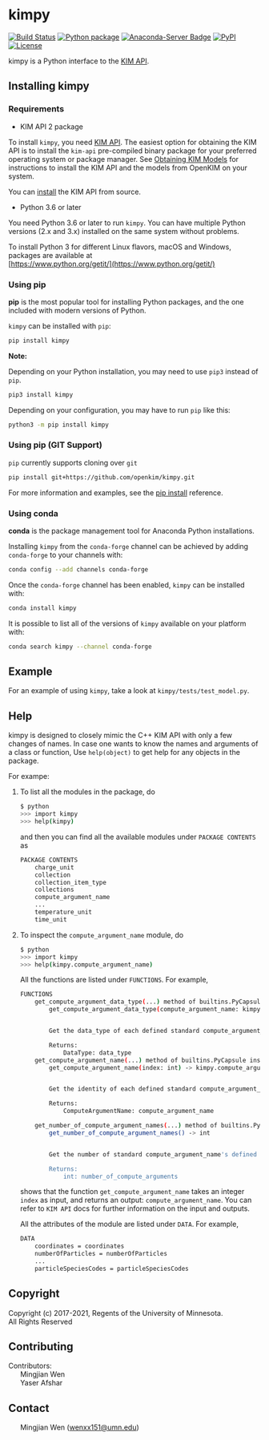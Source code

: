 # kimpy

[![Build Status](https://travis-ci.com/openkim/kimpy.svg?branch=master)](https://travis-ci.com/openkim/kimpy)
[![Python package](https://github.com/openkim/kimpy/workflows/Python%20package/badge.svg)](https://github.com/openkim/kimpy/actions)
[![Anaconda-Server Badge](https://img.shields.io/conda/vn/conda-forge/kimpy.svg)](https://anaconda.org/conda-forge/kimpy)
[![PyPI](https://img.shields.io/pypi/v/kimpy.svg)](https://pypi.python.org/pypi/kimpy)
[![License](https://img.shields.io/badge/license-CDDL--1.0-blue)](LICENSE.CDDL)

kimpy is a Python interface to the [KIM API](https://openkim.org/kim-api).

## Installing kimpy

### Requirements

- KIM API 2 package

To install `kimpy`, you need [KIM API](https://openkim.org/kim-api). The
easiest option for obtaining the KIM API is to install the `kim-api`
pre-compiled binary package for your preferred operating system or package
manager. See
[Obtaining KIM Models](https://openkim.org/doc/usage/obtaining-models) for
instructions to install the KIM API and the models from OpenKIM on your system.

You can
[install](https://openkim.org/doc/usage/obtaining-models#installing_api)
the KIM API from source.

- Python 3.6 or later

You need Python 3.6 or later to run `kimpy`. You can have multiple
Python versions (2.x and 3.x) installed on the same system without problems.

To install Python 3 for different Linux flavors, macOS and Windows, packages
are available at\
[https://www.python.org/getit/](https://www.python.org/getit/)

### Using pip

**pip** is the most popular tool for installing Python packages, and the one
included with modern versions of Python.

`kimpy` can be installed with `pip`:

```sh
pip install kimpy
```

**Note:**

Depending on your Python installation, you may need to use `pip3` instead of
`pip`.

```sh
pip3 install kimpy
```

Depending on your configuration, you may have to run `pip` like this:

```sh
python3 -m pip install kimpy
```

### Using pip (GIT Support)

`pip` currently supports cloning over `git`

```sh
pip install git+https://github.com/openkim/kimpy.git
```

For more information and examples, see the
[pip install](https://pip.pypa.io/en/stable/reference/pip_install/#id18)
reference.

### Using conda

**conda** is the package management tool for Anaconda Python installations.

Installing `kimpy` from the `conda-forge` channel can be achieved by adding
`conda-forge` to your channels with:

```sh
conda config --add channels conda-forge
```

Once the `conda-forge` channel has been enabled, `kimpy` can be installed with:

```sh
conda install kimpy
```

It is possible to list all of the versions of `kimpy` available on your
platform with:

```sh
conda search kimpy --channel conda-forge
```

## Example

For an example of using `kimpy`, take a look at `kimpy/tests/test_model.py`.

## Help

kimpy is designed to closely mimic the C++ KIM API with only a few changes of
names. In case one wants to know the names and arguments of a class or
function, Use `help(object)` to get help for any objects in the package.

For exampe:

1. To list all the modules in the package, do

    ```sh
    $ python
    >>> import kimpy
    >>> help(kimpy)
    ```

    and then you can find all the available modules under `PACKAGE CONTENTS` as

    ```sh
    PACKAGE CONTENTS
        charge_unit
        collection
        collection_item_type
        collections
        compute_argument_name
        ...
        temperature_unit
        time_unit
    ```

2. To inspect the `compute_argument_name` module, do

    ```sh
    $ python
    >>> import kimpy
    >>> help(kimpy.compute_argument_name)
    ```

    All the functions are listed under `FUNCTIONS`. For example,

    ```sh
    FUNCTIONS
        get_compute_argument_data_type(...) method of builtins.PyCapsule instance
            get_compute_argument_data_type(compute_argument_name: kimpy.compute_argument_name.ComputeArgumentName) -> KIM::DataType


            Get the data_type of each defined standard compute_argument_name.

            Returns:
                DataType: data_type
        get_compute_argument_name(...) method of builtins.PyCapsule instance
            get_compute_argument_name(index: int) -> kimpy.compute_argument_name.ComputeArgumentName


            Get the identity of each defined standard compute_argument_name.

            Returns:
                ComputeArgumentName: compute_argument_name

        get_number_of_compute_argument_names(...) method of builtins.PyCapsule instance
            get_number_of_compute_argument_names() -> int


            Get the number of standard compute_argument_name's defined by the KIM-API.

            Returns:
                int: number_of_compute_arguments
    ```

    shows that the function `get_compute_argument_name` takes an integer
    `index` as input, and returns an output: `compute_argument_name`. You can
    refer to `KIM API` docs for further information on the input and outputs.

    All the attributes of the module are listed under `DATA`. For example,

    ```sh
    DATA
        coordinates = coordinates
        numberOfParticles = numberOfParticles
        ...
        particleSpeciesCodes = particleSpeciesCodes
    ```

## Copyright

Copyright (c) 2017-2021, Regents of the University of Minnesota.\
All Rights Reserved

## Contributing

Contributors:\
&nbsp;&nbsp;&nbsp;&nbsp;&nbsp;&nbsp;Mingjian Wen\
&nbsp;&nbsp;&nbsp;&nbsp;&nbsp;&nbsp;Yaser Afshar

## Contact

&nbsp;&nbsp;&nbsp;&nbsp;&nbsp;&nbsp;Mingjian Wen (wenxx151@umn.edu)
